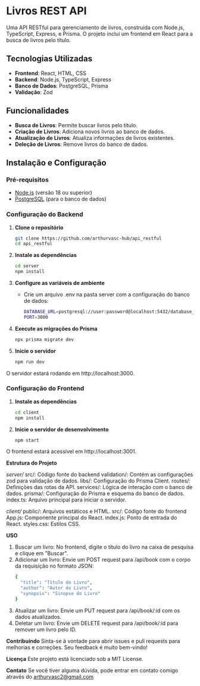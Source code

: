 # Livros REST API

Uma API RESTful para gerenciamento de livros, construída com Node.js, TypeScript, Express, e Prisma. O projeto inclui um frontend em React para a busca de livros pelo título.

## Tecnologias Utilizadas

- **Frontend**: React, HTML, CSS
- **Backend**: Node.js, TypeScript, Express
- **Banco de Dados**: PostgreSQL, Prisma
- **Validação**: Zod

## Funcionalidades

- **Busca de Livros**: Permite buscar livros pelo título.
- **Criação de Livros**: Adiciona novos livros ao banco de dados.
- **Atualização de Livros**: Atualiza informações de livros existentes.
- **Deleção de Livros**: Remove livros do banco de dados.

## Instalação e Configuração

### Pré-requisitos

- [Node.js](https://nodejs.org/) (versão 18 ou superior)
- [PostgreSQL](https://www.postgresql.org/) (para o banco de dados)

### Configuração do Backend

1. **Clone o repositório**

   ```bash
   git clone https://github.com/arthurvasc-hub/api_restful
   cd api_restful
2. **Instale as dependências**
   ```bash
   cd server
   npm install
3. **Configure as variáveis de ambiente**
   - Crie um arquivo .env na pasta server com a configuração do banco de dados:
     ```bash
     DATABASE_URL=postgresql://user:password@localhost:5432/database_name
     PORT=3000
4. **Execute as migrações do Prisma**
   ```bash
   npx prisma migrate dev
5. **Inicie o servidor**
   ```bash
   npm run dev
 O servidor estará rodando em http://localhost:3000.

 ### Configuração do Frontend
 
1. **Instale as dependências**
   ```bash
   cd client
   npm install
2. **Inicie o servidor de desenvolvimento**
   ```bash
   npm start
O frontend estará acessível em http://localhost:3001.

**Estrutura do Projeto**

*server/*
src/: Código fonte do backend
validation/: Contém as configurações zod para validação de dados.
libs/: Configuração do Prisma Client.
routes/: Definições das rotas da API.
services/: Lógica de interação com o banco de dados.
prisma/: Configuração do Prisma e esquema do banco de dados.
index.ts: Arquivo principal para iniciar o servidor.

*client/*
public/: Arquivos estáticos e HTML.
src/: Código fonte do frontend
App.js: Componente principal do React.
index.js: Ponto de entrada do React.
styles.css: Estilos CSS.
   
**USO**

1. Buscar um livro: No frontend, digite o título do livro na caixa de pesquisa e clique em "Buscar".
2. Adicionar um livro: Envie um POST request para /api/book com o corpo da requisição no formato JSON:
   ```bash
   {
     "title": "Título do Livro",
     "author": "Autor do Livro",
     "synopsis": "Sinopse do Livro"
   }
3. Atualizar um livro: Envie um PUT request para /api/book/:id com os dados atualizados.
4. Deletar um livro: Envie um DELETE request para /api/book/:id para remover um livro pelo ID.

**Contribuindo**
Sinta-se à vontade para abrir issues e pull requests para melhorias e correções. Seu feedback é muito bem-vindo!

**Licença**
Este projeto está licenciado sob a MIT License.

**Contato**
Se você tiver alguma dúvida, pode entrar em contato comigo através do arthurvasc2@gmail.com






